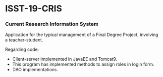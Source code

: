 # ISST-19-CRIS
### Current Research Information System

Application for the typical management of a Final Degree Project, involving a teacher-student.

Regarding code:

- Client-server implemented in JavaEE and Tomcat9.
- This program has implemented methods to assign roles in login form.
- DAO implementations.



